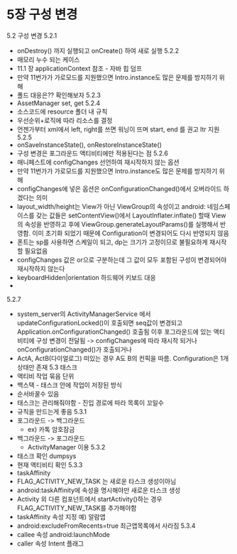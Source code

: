 # 5장 구성 변경

5.2 구성 변경
5.2.1
- onDestroy() 까지 실행되고 onCreate() 하여 새로 실행
5.2.2
- 매모리 누수 되는 케이스
- 11.1 장 applicationContext 참조 - 자바 힙 덤프
- 만약 11번가가 가로모드를 지원했으면 Intro.instance도 많은 문제를 방지하기 위해
- 폴드 대응은?? 확인해보자
5.2.3
- AssetManager set, get
5.2.4
-  소스코드에 resource 폴더 내 규칙
- 우선순위+로직에 따라 리소스를 결정
- 언젠가부터 xml에서 left, right를 쓰면 워닝이 뜨며 start, end 를 권고 ltr 지원
5.2.5
- onSaveInstanceState(), onRestoreInstanceState()
- 구성 변경은 포그라운드 액티비티에만 적용된다는 점
5.2.6
- 매니페스트에 configChanges 선언하여 재시작하지 않는 옵션
- 만약 11번가가 가로모드를 지원했으면 Intro.instance도 많은 문제를 방지하기 위해
- configChanges에 넣은 옵션은 onConfigurationChanged()에서 오버라이드 하겠다는 의미
- layout_width/height는 View가 아닌 ViewGroup의 속성이고 android: 네임스페이스를 갖는 값들은 setContentView()에서  LayoutInflater.inflate() 할때 View의 속성을 반영하고 후에 ViewGroup.generateLayoutParams()를 실행해서 반영함. 이미 초기화 되었기 때문에 Configuration이 변경되어도 다시 반영되지 않음
- 폰트는 sp를 사용하면 스케일이 되고, dp는 크기가 고정이므로 불필요하게 재시작할 필요없음
- configChanges 값은 or으로 구분하는데 그 값이 모두 포함된 구성이 변경되어야 재시작하지 않는다
- keyboardHidden|orientation 하드웨어 키보드 대응
-
5.2.7
- system_server의 ActivityManagerService 에서 updateConfigurationLocked()이 호출되면 seq값이 변경되고 Application.onConfigurationChanged() 호출됨 이후 포그라운드에 있는 액티비티에 구성 변경이 전달됨 -> configChanges에 따라 재시작 되거나 onConfigurationChanged()가 호출되거나
- ActA, ActB(다이얼로그) 떠있는 경우 A도 B의 컨픽을 따름. Configuration은 1개 상태만 존재
5.3 태스크
- 액티비 작업 묶음 단위
- 백스택 - 태스크 안에 작업이 저장된 방식
- 순서바꿀수 있음
- 태스크는 관리해줘야함 - 진입 경로에 따라 목록이 꼬일수
- 규칙을 만드는게 좋음
5.3.1
- 포그라운드 -> 백그라운드
  - ex) 카톡 암호잠금
- 백그라운드 -> 포그라운드
  - ActivityManager 이용
5.3.2
- 태스크 확인 dumpsys
- 현재 액티비티 확인
5.3.3
- taskAffinity
- FLAG_ACTIVITY_NEW_TASK 는 새로운 타스크 생성이아님
- android:taskAffinity에 속성을 명시해야만 새로운 타스크 생성
- Activity 외 다른 컴포넌트에서 startActivity()하는 경우 FLAG_ACTIVITY_NEW_TASK를 추가해야함
- taskAffinity 속성 지정 예) 알람앱
- android:excludeFromRecents=true 최근앱목록에서 사라짐
5.3.4
- callee 속성 android:launchMode
- caller 속성 Intent 플래그